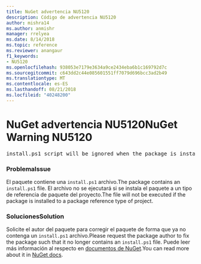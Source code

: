 ```yaml
---
title: NuGet advertencia NU5120
description: Código de advertencia NU5120
author: mishra14
ms.author: anmishr
manager: rrelyea
ms.date: 8/14/2018
ms.topic: reference
ms.reviewer: anangaur
f1_keywords:
- NU5120
ms.openlocfilehash: 938053e7179e3634a9ce2434eba6b1c169792d7c
ms.sourcegitcommit: c643dd2c44e085601551ff7079d696bcc3ad2b49
ms.translationtype: MT
ms.contentlocale: es-ES
ms.lasthandoff: 08/21/2018
ms.locfileid: "40248200"
---
```

# <a name="nuget-warning-nu5120"></a><span data-ttu-id="e9278-103">NuGet advertencia NU5120</span><span class="sxs-lookup"><span data-stu-id="e9278-103">NuGet Warning NU5120</span></span>
<pre>install.ps1 script will be ignored when the package is installed after the migration.</pre>

### <a name="issue"></a><span data-ttu-id="e9278-104">Problema</span><span class="sxs-lookup"><span data-stu-id="e9278-104">Issue</span></span>

<span data-ttu-id="e9278-105">El paquete contiene una `install.ps1` archivo.</span><span class="sxs-lookup"><span data-stu-id="e9278-105">The package contains an `install.ps1` file.</span></span> <span data-ttu-id="e9278-106">El archivo no se ejecutará si se instala el paquete a un tipo de referencia de paquete del proyecto.</span><span class="sxs-lookup"><span data-stu-id="e9278-106">The file will not be executed if the package is installed to a package reference type of project.</span></span>


### <a name="solution"></a><span data-ttu-id="e9278-107">Soluciones</span><span class="sxs-lookup"><span data-stu-id="e9278-107">Solution</span></span>

<span data-ttu-id="e9278-108">Solicite el autor del paquete para corregir el paquete de forma que ya no contenga un `install.ps1` archivo.</span><span class="sxs-lookup"><span data-stu-id="e9278-108">Please request the package author to fix the package such that it no longer contains an `install.ps1` file.</span></span> <span data-ttu-id="e9278-109">Puede leer más información al respecto en [documentos de NuGet](https://docs.microsoft.com/en-us/nuget/reference/migrate-packages-config-to-package-reference).</span><span class="sxs-lookup"><span data-stu-id="e9278-109">You can read more about it in [NuGet docs](https://docs.microsoft.com/en-us/nuget/reference/migrate-packages-config-to-package-reference).</span></span>

